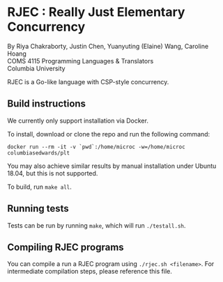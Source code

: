 # RJEC : Really Just Elementary Concurrency

By Riya Chakraborty, Justin Chen, Yuanyuting (Elaine) Wang, Caroline Hoang  
COMS 4115 Programming Languages & Translators  
Columbia University

RJEC is a Go-like language with CSP-style concurrency.

## Build instructions
We currently only support installation via Docker.

To install, download or clone the repo and run the following command:
```
docker run --rm -it -v `pwd`:/home/microc -w=/home/microc columbiasedwards/plt
```

You may also achieve similar results by manual installation under Ubuntu 18.04, but this is not supported.

To build, run `make all`.

## Running tests
Tests can be run by running `make`, which will run `./testall.sh`.

## Compiling RJEC programs
You can compile a run a RJEC program using `./rjec.sh <filename>`. For intermediate compilation steps, please reference this file.
